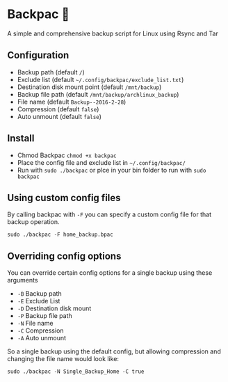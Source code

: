 # Backpac 🎒

A simple and comprehensive backup script for Linux using Rsync and Tar

## Configuration

* Backup path 			(default `/`)
* Exclude list 			(default `~/.config/backpac/exclude_list.txt`)
* Destination disk mount point 	(default `/mnt/backup`)
* Backup file path 		(default `/mnt/backup/archlinux_backup`)
* File name 			(default `Backup--2016-2-28`)
* Compression 			(default `false`)
* Auto unmount 			(default `false`)

## Install

* Chmod Backpac `chmod +x backpac`
* Place the config file and exclude list in `~/.config/backpac/`
* Run with `sudo ./backpac` or plce in your bin folder to run with `sudo backpac`

## Using custom config files

By calling backpac with `-F` you can specify a custom config file for that backup operation.

`sudo ./backpac -F home_backup.bpac`

## Overriding config options

You can override certain config options for a single backup using these arguments

* `-B`	Backup path
* `-E`	Exclude List
* `-D`	Destination disk mount
* `-P`	Backup file path
* `-N`	File name
* `-C`	Compression
* `-A`	Auto unmount

So a single backup using the default config, but allowing compression and changing the file name
would look like:

	sudo ./backpac -N Single_Backup_Home -C true
